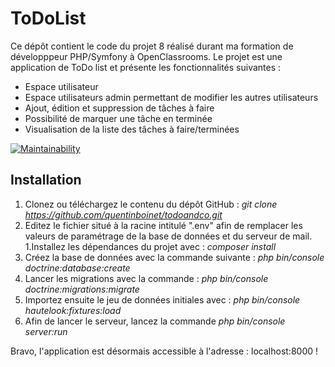 ToDoList
========

Ce dépôt contient le code du projet 8 réalisé durant ma formation de développpeur PHP/Symfony à OpenClassrooms.
Le projet est une application de ToDo list et présente les fonctionnalités suivantes :
* Espace utilisateur
* Espace utilisateurs admin permettant de modifier les autres utilisateurs
* Ajout, édition et suppression de tâches à faire
* Possibilité de marquer une tâche en terminée
* Visualisation de la liste des tâches à faire/terminées

[![Maintainability](https://api.codeclimate.com/v1/badges/ee6923ebf98a9189f078/maintainability)](https://codeclimate.com/github/quentinboinet/todoandco/maintainability)

## Installation

1. Clonez ou téléchargez le contenu du dépôt GitHub : <i>git clone https://github.com/quentinboinet/todoandco.git</i>
1. Editez le fichier situé à la racine intitulé ".env" afin de remplacer les valeurs de paramétrage de la base de données et du serveur de mail.
1.Installez les dépendances du projet avec : <i>composer install</i>
1. Créez la base de données avec la commande suivante : <i>php bin/console doctrine:database:create</i>
1. Lancer les migrations avec la commande : <i>php bin/console doctrine:migrations:migrate</i>
1. Importez ensuite le jeu de données initiales avec : <i>php bin/console hautelook:fixtures:load</i>
1. Afin de lancer le serveur, lancez la commande <i>php bin/console server:run</i>

Bravo, l'application est désormais accessible à l'adresse : localhost:8000 !
